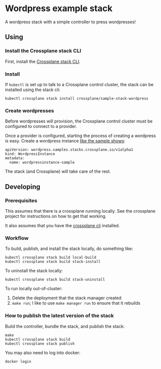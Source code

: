 # Wordpress example stack

A wordpress stack with a simple controller to press wordpresses!

## Using

### Install the Crossplane stack CLI

First, install the [Crossplane stack
CLI](https://github.com/crossplaneio/crossplane-cli#installation).

### Install

If `kubectl` is set up to talk to a Crossplane control cluster, the
stack can be installed using the stack cli:

```
kubectl crossplane stack install crossplane/sample-stack-wordpress
```

### Create wordpresses

Before wordpresses will provision, the Crossplane control cluster must
be configured to connect to a provider.

Once a provider is configured, starting the process of creating a
wordpress is easy. Create a wordpress instance [like the sample
shows](./config/samples/wordpress_v1alpha1_wordpressinstance.yaml):

```
apiVersion: wordpress.samples.stacks.crossplane.io/v1alpha1
kind: WordpressInstance
metadata:
  name: wordpressinstance-sample
```

The stack (and Crossplane) will take care of the rest.

## Developing

### Prerequisites

This assumes that there is a crossplane running locally.
See the crossplane project for instructions on how to get that working.

It also assumes that you have the [crossplane
cli](https://github.com/crossplaneio/crossplane-cli) installed.

### Workflow

To build, publish, and install the stack locally, do something like:
```
kubectl crossplane stack build local-build
kubectl crossplane stack build stack-install
```

To uninstall the stack locally:

```
kubectl crossplane stack build stack-uninstall
```

To run locally out-of-cluster:

1. Delete the deployment that the stack manager created
2. `make run`; I like to use `make manager run` to ensure that it
   rebuilds


### How to publish the latest version of the stack

Build the controller, bundle the stack, and publish the stack:

```
make
kubectl crossplane stack build
kubectl crossplane stack publish
```

You may also need to log into docker:

```
docker login
```
